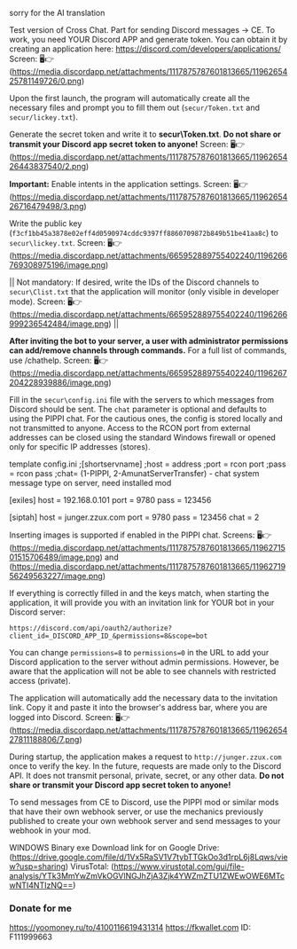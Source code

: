 sorry for the AI translation

Test version of Cross Chat.
Part for sending Discord messages -> CE.
To work, you need YOUR Discord APP and generate token.
You can obtain it by creating an application here: https://discord.com/developers/applications/
Screen: 🖥️👉 (https://media.discordapp.net/attachments/1117875787601813665/1196265425781149726/0.png)

Upon the first launch, the program will automatically create all the necessary files and prompt you to fill them out (`secur/Token.txt` and `secur/lickey.txt`).

Generate the secret token and write it to **secur\Token.txt**.
**Do not share or transmit your Discord app secret token to anyone!**
Screen: 🖥️👉  (https://media.discordapp.net/attachments/1117875787601813665/1196265426443837540/2.png)

**Important:** Enable intents in the application settings.
Screen: 🖥️👉 (https://media.discordapp.net/attachments/1117875787601813665/1196265426716479498/3.png)

Write the public key (`f3cf1bb45a3878e02eff4d0590974cddc9397ff8860709872b849b51be41aa8c`) to `secur\lickey.txt`.
Screen: 🖥️👉 (https://media.discordapp.net/attachments/665952889755402240/1196266769308975196/image.png)

||
Not mandatory:
If desired, write the IDs of the Discord channels to `secur\Clist.txt` that the application will monitor (only visible in developer mode).
Screen: 🖥️👉 (https://media.discordapp.net/attachments/665952889755402240/1196266999236542484/image.png)
||

**After inviting the bot to your server, a user with administrator permissions can add/remove channels through commands.** For a full list of commands, use /chathelp.
Screen: 🖥️👉 (https://media.discordapp.net/attachments/665952889755402240/1196267204228939886/image.png)

Fill in the `secur\config.ini` file with the servers to which messages from Discord should be sent. The `chat` parameter is optional and defaults to using the PIPPI chat.
For the cautious ones, the config is stored locally and not transmitted to anyone. Access to the RCON port from external addresses can be closed using the standard Windows firewall or opened only for specific IP addresses (stores).

template config.ini
;[shortservname]
;host = address
;port = rcon port
;pass = rcon pass
;chat= (1-PIPPI, 2-AmunatServerTransfer) - chat system message type on server, need installed mod

[exiles]
host = 192.168.0.101
port = 9780
pass = 123456

[siptah]
host = junger.zzux.com
port = 9780
pass = 123456
chat = 2

Inserting images is supported if enabled in the PIPPI chat.
Screens: 🖥️👉 (https://media.discordapp.net/attachments/1117875787601813665/1196271501515706489/image.png) and (https://media.discordapp.net/attachments/1117875787601813665/1196271956249563227/image.png)

If everything is correctly filled in and the keys match, when starting the application, it will provide you with an invitation link for YOUR bot in your Discord server:

`https://discord.com/api/oauth2/authorize?client_id=_DISCORD_APP_ID_&permissions=8&scope=bot`

You can change `permissions=8` to `permissions=0` in the URL to add your Discord application to the server without admin permissions. However, be aware that the application will not be able to see channels with restricted access (private).

The application will automatically add the necessary data to the invitation link. Copy it and paste it into the browser's address bar, where you are logged into Discord.
Screen: 🖥️👉 (https://media.discordapp.net/attachments/1117875787601813665/1196265427811188806/7.png)

During startup, the application makes a request to `http://junger.zzux.com` once to verify the key. In the future, requests are made only to the Discord API. It does not transmit personal, private, secret, or any other data.
**Do not share or transmit your Discord app secret token to anyone!**

To send messages from CE to Discord, use the PIPPI mod or similar mods that have their own webhook server, or use the mechanics previously published to create your own webhook server and send messages to your webhook in your mod.

WINDOWS Binary exe
Download link for on Google Drive: (https://drive.google.com/file/d/1Vx5RaSV1V7tybTTGkOo3d1rpL6j8Lqws/view?usp=sharing)
VirusTotal: (https://www.virustotal.com/gui/file-analysis/YTk3MmYwZmVkOGVlNGJhZjA3Zjk4YWZmZTU1ZWEwOWE6MTcwNTI4NTIzNQ==)

### Donate for me
https://yoomoney.ru/to/4100116619431314
https://fkwallet.com  ID: F111999663
